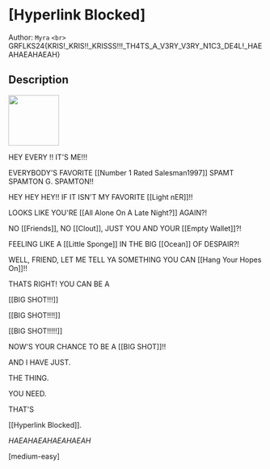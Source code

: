 # [Hyperlink Blocked]

Author: `Myra`
`<br>`
GRFLKS24{KRIS!_KRIS!!_KRISSS!!!_TH4TS_A_V3RY_V3RY_N1C3_DE4L!_HAEAHAEAHAEAH}

## Description

<img src="https://encrypted-tbn0.gstatic.com/images?q=tbn:ANd9GcSYXZUivA0ovjdVUD1J63brezwuZc-ayL694w&s" width="100">

HEY      EVERY      !! IT'S ME!!!

EVERYBODY'S FAVORITE [[Number 1 Rated Salesman1997]]
SPAMT
SPAMTON G. SPAMTON!!

HEY HEY HEY!! IF IT ISN'T MY FAVORITE [[Light nER]]!!

LOOKS LIKE YOU'RE [[All Alone On A Late Night?]] AGAIN?!

NO [[Friends]], NO [[Clout]], JUST YOU AND YOUR [[Empty Wallet]]?!

FEELING LIKE A [[Little Sponge]] IN THE BIG [[Ocean]] OF DESPAIR?!

WELL, FRIEND, LET ME TELL YA SOMETHING YOU CAN [[Hang Your Hopes On]]!!

THATS RIGHT! YOU CAN BE A

[[BIG SHOT!!!]]

[[BIG SHOT!!!!]]

[[BIG SHOT!!!!!]]

NOW'S YOUR CHANCE TO BE A [[BIG SHOT]]!!

AND I HAVE JUST.

THE THING.

YOU NEED.

THAT'S

[[Hyperlink Blocked]].

*HAEAHAEAHAEAHAEAH*

[medium-easy]
